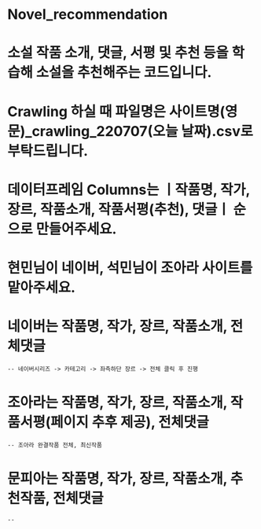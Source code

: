 # Novel_recommendation

# 소설 작품 소개, 댓글, 서평 및 추천 등을 학습해 소설을 추천해주는 코드입니다.

# Crawling 하실 때 파일명은 사이트명(영문)_crawling_220707(오늘 날짜).csv로 부탁드립니다.
# 데이터프레임 Columns는 ㅣ작품명, 작가, 장르, 작품소개, 작품서평(추천), 댓글ㅣ 순으로 만들어주세요.


# 현민님이 네이버, 석민님이 조아라 사이트를 맡아주세요.

# 네이버는 작품명, 작가, 장르, 작품소개, 전체댓글
    -- 네이버시리즈 -> 카테고리 -> 좌측하단 장르 -> 전체 클릭 후 진행
# 조아라는 작품명, 작가, 장르, 작품소개, 작품서평(페이지 추후 제공), 전체댓글
    -- 조아라 완결작품 전체, 최신작품 
# 문피아는 작품명, 작가, 장르, 작품소개, 추천작품, 전체댓글
    -- 
